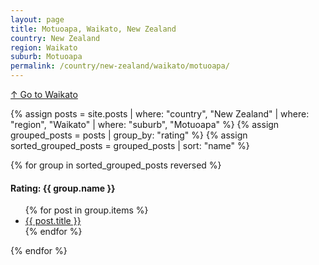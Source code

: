```yaml
---
layout: page
title: Motuoapa, Waikato, New Zealand
country: New Zealand
region: Waikato
suburb: Motuoapa
permalink: /country/new-zealand/waikato/motuoapa/
---
```

[↑ Go to Waikato](/country/new-zealand/waikato/)

{% assign posts = site.posts | where: "country", "New Zealand" | where: "region", "Waikato" | where: "suburb", "Motuoapa" %}
{% assign grouped_posts = posts | group_by: "rating" %}
{% assign sorted_grouped_posts = grouped_posts | sort: "name" %}

{% for group in sorted_grouped_posts reversed %}
  <h4>Rating: {{ group.name }}</h4>
  <ul>
    {% for post in group.items %}
      <li><a href="{{ post.url }}">{{ post.title }}</a></li>
    {% endfor %}
  </ul>
{% endfor %}

